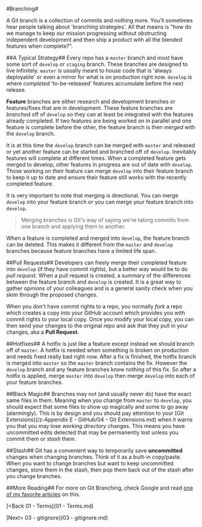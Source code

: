 #Branching#

A Git branch is a collection of commits and nothing more.  You'll sometimes hear people talking about 'branching strategies'.  All that means is "how do we manage to keep our mission progressing without obstructing independent development and then ship a product with all the blended features when complete?".

##A Typical Strategy##
Every repo has a `master` branch and most have some sort of `develop` or `staging` branch.  These branches are designed to live infinitely.  `master` is usually meant to house code that is 'always deployable' or even a mirror for what is on production right now.  `develop` is where *completed*  'to-be-released' features accumulate before the next release.

**Feature** branches are either research and development branches or features/fixes that are in development.  These feature branches are *branched* off of `develop` so they can at least be integrated with the features already completed.  If two features are being worked on in parallel and one feature is complete before the other, the feature branch is then *merged* with the `develop` branch.

It is at this time the `develop` branch can be merged with `master` and released or yet another feature can be started and branched off of `develop`.  Inevitably features will complete at different times.  When a completed feature gets merged to develop, other features in progress are out of date with `develop`.  Those working on their feature can merge `develop` into their feature branch to keep it up to date and ensure their feature still works with the recently completed feature.

It is very important to note that merging is directional.  You can merge `develop` into your feature branch or you can merge your feature branch into `develop`.

>Merging branches is Git's way of saying we're taking commits from one branch and applying them to another.

When a feature is completed and merged into `develop`, the feature branch can be deleted.  This makes it different from the `master` and `develop` branches because feature branches have a limited life span.

##Pull Requests##
Developers can freely merge their completed feature into `develop` (if they have commit rights), but a better way would be to do *pull request*.  When a pull request is created, a summary of the differences between the feature branch and `develop` is created.  It is a great way to gather opinions of your colleagues and is a general sanity check when you skim through the proposed changes.

When you don't have commit rights to a repo, you normally *fork* a repo which creates a copy into your GitHub account which provides you with commit rights to your local copy.  Once you modify your local copy, you can then send your changes to the original repo and ask that they pull in your changes, aka a **Pull Request**.

##Hotfixes##
A hotfix is just like a feature except instead we should branch off of `master`.  A hotfix is needed when something is broken on production and needs fixed really bad right now.  After a fix is finished, the hotfix branch is merged into `master` so the `master` branch contains the fix.  However the `develop` branch and any feature branches know nothing of this fix.  So after a hotfix is applied, merge `master` into `develop` then merge `develop` into each of your feature branches.

##Black Magic##
Branches may not (and usually never do) have the exact same files in them.  Meaning when you change from `master` to `develop`, you should expect that some files to show up magically and some to go away (alarmingly).  This is by design and you should pay attention to your [Git Extensions](/z-Appendix E - GitHub/04 - Git Extensions.md) when it warns you that you may lose *working directory* changes.  This means you have uncommitted edits detected that may be permanently lost unless you commit them or *stash* them.

##Stash##
Git has a convenient way to temporarily save **uncommitted** changes when changing branches.  Think of it as a built-in copy/paste.  When you want to change branches but want to keep uncommitted changes, store them in the stash, then pop them back out of the stash after you change branches.

##More Reading##
For more on Git Branching, check Google and read [one of my favorite articles](http://nvie.com/posts/a-successful-git-branching-model/) on this.

[<Back 01 - Terms](01 - Terms.md)

[Next> 03 - gitignore](03 - gitignore.md)

